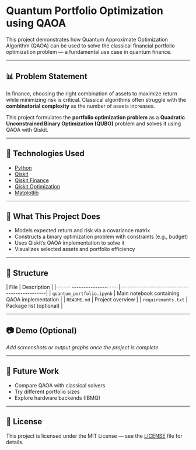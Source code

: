 # Quantum Portfolio Optimization using QAOA

This project demonstrates how Quantum Approximate Optimization Algorithm (QAOA) can be used to solve the classical financial portfolio optimization problem — a fundamental use case in quantum finance.

---

## 📊 Problem Statement

In finance, choosing the right combination of assets to maximize return while minimizing risk is critical. Classical algorithms often struggle with the **combinatorial complexity** as the number of assets increases.

This project formulates the **portfolio optimization problem** as a **Quadratic Unconstrained Binary Optimization (QUBO)** problem and solves it using QAOA with Qiskit.

---

## 🚀 Technologies Used

- [Python](https://www.python.org/)
- [Qiskit](https://qiskit.org/)
- [Qiskit Finance](https://qiskit-community.github.io/qiskit-finance/)
- [Qiskit Optimization](https://qiskit.org/documentation/optimization/)
- [Matplotlib](https://matplotlib.org/)

---

## 🧠 What This Project Does

- Models expected return and risk via a covariance matrix
- Constructs a binary optimization problem with constraints (e.g., budget)
- Uses Qiskit’s QAOA implementation to solve it
- Visualizes selected assets and portfolio efficiency

---

## 📁 Structure

| File                      | Description                                  |
|------ --------------------|----------------------------------------------|
| `quantum_portfolio.ipynb` | Main notebook containing QAOA implementation |
| `README.md`               | Project overview                             |
| `requirements.txt`        | Package list (optional)                      |

---

## 📷 Demo (Optional)

_Add screenshots or output graphs once the project is complete._

---

## 🧩 Future Work

- Compare QAOA with classical solvers
- Try different portfolio sizes
- Explore hardware backends (IBMQ)

---

## 📝 License

This project is licensed under the MIT License — see the [LICENSE](LICENSE) file for details.
